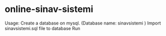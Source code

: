 # online-sinav-sistemi

Usage: 
Create a database on mysql. (Database name: sinavsistemi )
Import sinavsistemi.sql file to database
Run
